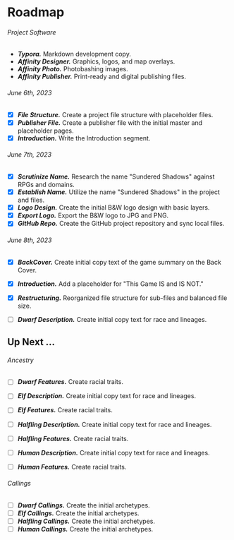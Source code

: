 # Roadmap

###### Project Software

- ***Typora.*** Markdown development copy.
- ***Affinity Designer.*** Graphics, logos, and map overlays.
- ***Affinity Photo.*** Photobashing images.
- ***Affinity Publisher.*** Print-ready and digital publishing files.

###### June 6th, 2023

- [x] ***File Structure.*** Create a project file structure with placeholder files.
- [x] ***Publisher File.*** Create a publisher file with the initial master and placeholder pages.
- [x] ***Introduction.*** Write the Introduction segment.

###### June 7th, 2023

- [x] ***Scrutinize Name.***  Research the name "Sundered Shadows" against RPGs and domains.
- [x] ***Establish Name.*** Utilize the name "Sundered Shadows" in the project and files.
- [x] ***Logo Design.*** Create the initial B&W logo design with basic layers.
- [x] ***Export Logo.*** Export the B&W logo to JPG and PNG.
- [x] ***GitHub Repo.*** Create the GitHub project repository and sync local files.

###### June 8th, 2023

- [x] ***BackCover.*** Create initial copy text of the game summary on the Back Cover.
- [x] ***Introduction.*** Add a placeholder for "This Game IS and IS NOT."
- [x] ***Restructuring.*** Reorganized file structure for sub-files and balanced file size.
- [ ] ***Dwarf Description.*** Create initial copy text for race and lineages.



## Up Next ...

###### Ancestry

- [ ] ***Dwarf Features.*** Create racial traits.

- [ ] ***Elf Description.*** Create initial copy text for race and lineages.
- [ ] ***Elf Features.*** Create racial traits.

- [ ] ***Halfling Description.*** Create initial copy text for race and lineages.
- [ ] ***Halfling Features.*** Create racial traits.

- [ ] ***Human Description.*** Create initial copy text for race and lineages.
- [ ] ***Human Features.*** Create racial traits.

###### Callings

- [ ] ***Dwarf Callings.*** Create the initial archetypes.
- [ ] ***Elf Callings.*** Create the initial archetypes.
- [ ] ***Halfling Callings.*** Create the initial archetypes.
- [ ] ***Human Callings.*** Create the initial archetypes.
